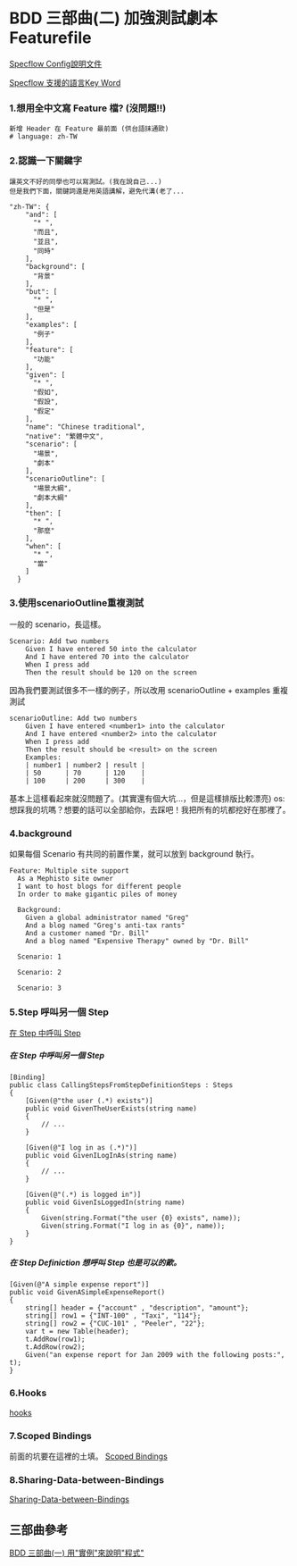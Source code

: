BDD 三部曲(二) 加強測試劇本Featurefile
===

[Specflow Config說明文件](http://go.specflow.org/doc-config)

[Specflow 支援的語言Key Word](https://github.com/cucumber/gherkin/blob/master/gherkin-languages.json)

### 1.想用全中文寫 Feature 檔? (沒問題!!)
    新增 Header 在 Feature 最前面 (供台語抹通歐)
    # language: zh-TW
    

### 2.認識一下關鍵字
    讓英文不好的同學也可以寫測試。(我在說自己...)
    但是我們下面，關鍵詞還是用英語講解，避免代溝(老了...
```
"zh-TW": {
    "and": [
      "* ",
      "而且",
      "並且",
      "同時"
    ],
    "background": [
      "背景"
    ],
    "but": [
      "* ",
      "但是"
    ],
    "examples": [
      "例子"
    ],
    "feature": [
      "功能"
    ],
    "given": [
      "* ",
      "假如",
      "假設",
      "假定"
    ],
    "name": "Chinese traditional",
    "native": "繁體中文",
    "scenario": [
      "場景",
      "劇本"
    ],
    "scenarioOutline": [
      "場景大綱",
      "劇本大綱"
    ],
    "then": [
      "* ",
      "那麼"
    ],
    "when": [
      "* ",
      "當"
    ]
  }

```

### 3.使用scenarioOutline重複測試
一般的 scenario，長這樣。
```
Scenario: Add two numbers
	Given I have entered 50 into the calculator
	And I have entered 70 into the calculator
	When I press add
	Then the result should be 120 on the screen
```

因為我們要測試很多不一樣的例子，所以改用 scenarioOutline + examples 重複測試

```
scenarioOutline: Add two numbers
	Given I have entered <number1> into the calculator
	And I have entered <number2> into the calculator
	When I press add
	Then the result should be <result> on the screen
	Examples: 
	| number1 | number2 | result |
	| 50      | 70      | 120    |
	| 100     | 200     | 300    |
```
基本上這樣看起來就沒問題了。(其實還有個大坑...，但是這樣排版比較漂亮)
os:想踩我的坑嗎？想要的話可以全部給你，去踩吧！我把所有的坑都挖好在那裡了。


### 4.background
如果每個 Scenario 有共同的前置作業，就可以放到 background 執行。
```
Feature: Multiple site support
  As a Mephisto site owner
  I want to host blogs for different people
  In order to make gigantic piles of money

  Background:
    Given a global administrator named "Greg"
    And a blog named "Greg's anti-tax rants"
    And a customer named "Dr. Bill"
    And a blog named "Expensive Therapy" owned by "Dr. Bill"

  Scenario: 1

  Scenario: 2

  Scenario: 3
```

### 5.Step 呼叫另一個 Step
[在 Step 中呼叫 Step](http://specflow.org/documentation/Calling-Steps-from-Step-Definitions/)

##### 在 Step 中呼叫另一個 Step
```
[Binding]
public class CallingStepsFromStepDefinitionSteps : Steps
{
    [Given(@"the user (.*) exists")]
    public void GivenTheUserExists(string name)
    {
        // ...
    }

    [Given(@"I log in as (.*)")]
    public void GivenILogInAs(string name)
    {
        // ...
    }

    [Given(@"(.*) is logged in")]
    public void GivenIsLoggedIn(string name)
    {
        Given(string.Format("the user {0} exists", name));
        Given(string.Format("I log in as {0}", name));
    }
}   
```
##### 在 Step Definiction 想呼叫 Step 也是可以的歐。
```
[Given(@"A simple expense report")]
public void GivenASimpleExpenseReport()
{
    string[] header = {"account" , "description", "amount"};
    string[] row1 = {"INT-100" , "Taxi", "114"};
    string[] row2 = {"CUC-101" , "Peeler", "22"};
    var t = new Table(header);
    t.AddRow(row1);
    t.AddRow(row2);
    Given("an expense report for Jan 2009 with the following posts:", t);
}
```

### 6.Hooks
[hooks](http://specflow.org/documentation/Hooks/)

### 7.Scoped Bindings
前面的坑要在這裡的土填。
[Scoped Bindings](http://specflow.org/documentation/Scoped-Bindings/)

### 8.Sharing-Data-between-Bindings
[Sharing-Data-between-Bindings](http://specflow.org/documentation/Sharing-Data-between-Bindings/)


## 三部曲參考
[BDD 三部曲(一) 用"實例"來說明"程式"](https://hackmd.io/GwBgLAZgxgRlUFoxQIYiWGBTBBOKAJgOwICMKUAHAExYzXVpRA==)
